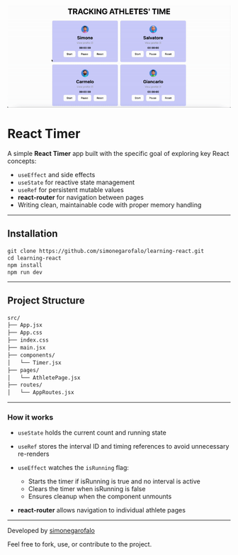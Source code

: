 ![Timer App Demo](./assets/react-learning.gif)

# React Timer

A simple **React Timer** app built with the specific goal of exploring key React concepts:

- `useEffect` and side effects
- `useState` for reactive state management
- `useRef` for persistent mutable values
- **react-router** for navigation between pages
- Writing clean, maintainable code with proper memory handling

---

## Installation

```
git clone https://github.com/simonegarofalo/learning-react.git
cd learning-react
npm install
npm run dev
```

---

## Project Structure

```txt
src/
├── App.jsx
├── App.css
├── index.css
├── main.jsx
├── components/
│   └── Timer.jsx
├── pages/
│   └── AthletePage.jsx
├── routes/
│   └── AppRoutes.jsx

```

---

### How it works

- `useState` holds the current count and running state

- `useRef` stores the interval ID and timing references to avoid unnecessary re-renders

- `useEffect` watches the `isRunning` flag:

  - Starts the timer if isRunning is true and no interval is active
  - Clears the timer when isRunning is false
  - Ensures cleanup when the component unmounts

- **react-router** allows navigation to individual athlete pages

---

Developed by <a href="https://github.com/simonegarofalo">simonegarofalo</a>

Feel free to fork, use, or contribute to the project.
